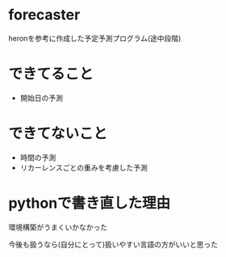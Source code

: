 # forecaster
heronを参考に作成した予定予測プログラム(途中段階)

# できてること
+ 開始日の予測

# できてないこと
+ 時間の予測
+ リカーレンスごとの重みを考慮した予測

# pythonで書き直した理由
 環境構築がうまくいかなかった
 
 今後も扱うなら(自分にとって)扱いやすい言語の方がいいと思った
